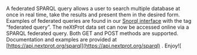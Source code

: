A federated SPARQL query allows a user to search multiple database at once in real time, take the results and present them in the desired form. Examples of federated queries are found in our [Snorql interface](https://snorql.nextprot.org/) with the tag “federated query”. The neXtProt data set can now be accessed online via a SPARQL federated query. Both GET and POST methods are supported. Documentation and examples are provided at [https://api.nextprot.org/sparql](https://api.nextprot.org/sparql) . Enjoy![
